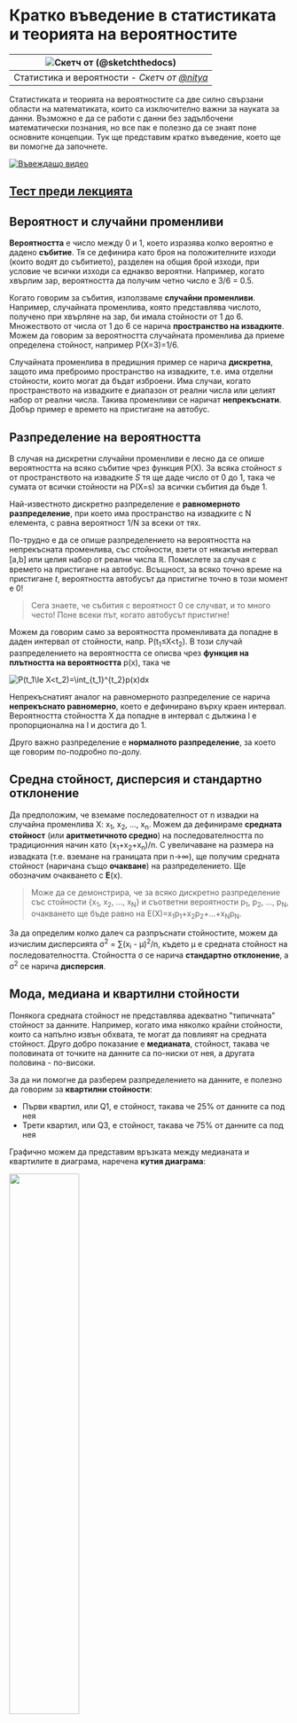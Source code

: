 <!--
CO_OP_TRANSLATOR_METADATA:
{
  "original_hash": "b706a07cfa87ba091cbb91e0aa775600",
  "translation_date": "2025-08-26T15:40:30+00:00",
  "source_file": "1-Introduction/04-stats-and-probability/README.md",
  "language_code": "bg"
}
-->
# Кратко въведение в статистиката и теорията на вероятностите

|![ Скетч от [(@sketchthedocs)](https://sketchthedocs.dev) ](../../sketchnotes/04-Statistics-Probability.png)|
|:---:|
| Статистика и вероятности - _Скетч от [@nitya](https://twitter.com/nitya)_ |

Статистиката и теорията на вероятностите са две силно свързани области на математиката, които са изключително важни за науката за данни. Възможно е да се работи с данни без задълбочени математически познания, но все пак е полезно да се знаят поне основните концепции. Тук ще представим кратко въведение, което ще ви помогне да започнете.

[![Въвеждащо видео](../../../../translated_images/video-prob-and-stats.e4282e5efa2f2543400843ed98b1057065c9600cebfc8a728e8931b5702b2ae4.bg.png)](https://youtu.be/Z5Zy85g4Yjw)

## [Тест преди лекцията](https://purple-hill-04aebfb03.1.azurestaticapps.net/quiz/6)

## Вероятност и случайни променливи

**Вероятността** е число между 0 и 1, което изразява колко вероятно е дадено **събитие**. Тя се дефинира като броя на положителните изходи (които водят до събитието), разделен на общия брой изходи, при условие че всички изходи са еднакво вероятни. Например, когато хвърлим зар, вероятността да получим четно число е 3/6 = 0.5.

Когато говорим за събития, използваме **случайни променливи**. Например, случайната променлива, която представлява числото, получено при хвърляне на зар, би имала стойности от 1 до 6. Множеството от числа от 1 до 6 се нарича **пространство на извадките**. Можем да говорим за вероятността случайната променлива да приеме определена стойност, например P(X=3)=1/6.

Случайната променлива в предишния пример се нарича **дискретна**, защото има преброимо пространство на извадките, т.е. има отделни стойности, които могат да бъдат изброени. Има случаи, когато пространството на извадките е диапазон от реални числа или целият набор от реални числа. Такива променливи се наричат **непрекъснати**. Добър пример е времето на пристигане на автобус.

## Разпределение на вероятността

В случая на дискретни случайни променливи е лесно да се опише вероятността на всяко събитие чрез функция P(X). За всяка стойност *s* от пространството на извадките *S* тя ще даде число от 0 до 1, така че сумата от всички стойности на P(X=s) за всички събития да бъде 1.

Най-известното дискретно разпределение е **равномерното разпределение**, при което има пространство на извадките с N елемента, с равна вероятност 1/N за всеки от тях.

По-трудно е да се опише разпределението на вероятността на непрекъсната променлива, със стойности, взети от някакъв интервал [a,b] или целия набор от реални числа ℝ. Помислете за случая с времето на пристигане на автобус. Всъщност, за всяко точно време на пристигане *t*, вероятността автобусът да пристигне точно в този момент е 0!

> Сега знаете, че събития с вероятност 0 се случват, и то много често! Поне всеки път, когато автобусът пристигне!

Можем да говорим само за вероятността променливата да попадне в даден интервал от стойности, напр. P(t<sub>1</sub>≤X<t<sub>2</sub>). В този случай разпределението на вероятността се описва чрез **функция на плътността на вероятността** p(x), така че

![P(t_1\le X<t_2)=\int_{t_1}^{t_2}p(x)dx](../../../../translated_images/probability-density.a8aad29f17a14afb519b407c7b6edeb9f3f9aa5f69c9e6d9445f604e5f8a2bf7.bg.png)
  
Непрекъснатият аналог на равномерното разпределение се нарича **непрекъснато равномерно**, което е дефинирано върху краен интервал. Вероятността стойността X да попадне в интервал с дължина l е пропорционална на l и достига до 1.

Друго важно разпределение е **нормалното разпределение**, за което ще говорим по-подробно по-долу.

## Средна стойност, дисперсия и стандартно отклонение

Да предположим, че вземаме последователност от n извадки на случайна променлива X: x<sub>1</sub>, x<sub>2</sub>, ..., x<sub>n</sub>. Можем да дефинираме **средната стойност** (или **аритметичното средно**) на последователността по традиционния начин като (x<sub>1</sub>+x<sub>2</sub>+x<sub>n</sub>)/n. С увеличаване на размера на извадката (т.е. вземане на границата при n→∞), ще получим средната стойност (наричана също **очакване**) на разпределението. Ще обозначим очакването с **E**(x).

> Може да се демонстрира, че за всяко дискретно разпределение със стойности {x<sub>1</sub>, x<sub>2</sub>, ..., x<sub>N</sub>} и съответни вероятности p<sub>1</sub>, p<sub>2</sub>, ..., p<sub>N</sub>, очакването ще бъде равно на E(X)=x<sub>1</sub>p<sub>1</sub>+x<sub>2</sub>p<sub>2</sub>+...+x<sub>N</sub>p<sub>N</sub>.

За да определим колко далеч са разпръснати стойностите, можем да изчислим дисперсията σ<sup>2</sup> = ∑(x<sub>i</sub> - μ)<sup>2</sup>/n, където μ е средната стойност на последователността. Стойността σ се нарича **стандартно отклонение**, а σ<sup>2</sup> се нарича **дисперсия**.

## Мода, медиана и квартилни стойности

Понякога средната стойност не представлява адекватно "типичната" стойност за данните. Например, когато има няколко крайни стойности, които са напълно извън обхвата, те могат да повлияят на средната стойност. Друго добро показание е **медианата**, стойност, такава че половината от точките на данните са по-ниски от нея, а другата половина - по-високи.

За да ни помогне да разберем разпределението на данните, е полезно да говорим за **квартилни стойности**:

* Първи квартил, или Q1, е стойност, такава че 25% от данните са под нея
* Трети квартил, или Q3, е стойност, такава че 75% от данните са под нея

Графично можем да представим връзката между медианата и квартилите в диаграма, наречена **кутия диаграма**:

<img src="images/boxplot_explanation.png" width="50%"/>

Тук също изчисляваме **междуквартилен обхват** IQR=Q3-Q1 и така наречените **отклонения** - стойности, които лежат извън границите [Q1-1.5*IQR,Q3+1.5*IQR].

За крайно разпределение, което съдържа малък брой възможни стойности, добра "типична" стойност е тази, която се появява най-често, наречена **мода**. Тя често се прилага към категорийни данни, като цветове. Например, ако имаме две групи хора - едни, които силно предпочитат червено, и други, които предпочитат синьо. Ако кодираме цветовете с числа, средната стойност за предпочитан цвят би била някъде в оранжево-зеления спектър, което не показва действителното предпочитание на нито една от групите. Въпреки това, модата би била или един от цветовете, или и двата, ако броят на хората, гласуващи за тях, е равен (в този случай наричаме извадката **мултимодална**).

## Данни от реалния свят

Когато анализираме данни от реалния свят, те често не са случайни променливи в смисъл, че не провеждаме експерименти с неизвестен резултат. Например, разгледайте екип от бейзболни играчи и техните телесни данни, като височина, тегло и възраст. Тези числа не са точно случайни, но все пак можем да приложим същите математически концепции. Например, последователност от теглата на хората може да се счита за последователност от стойности, взети от някаква случайна променлива. Ето последователността от теглата на действителни бейзболни играчи от [Major League Baseball](http://mlb.mlb.com/index.jsp), взета от [този набор от данни](http://wiki.stat.ucla.edu/socr/index.php/SOCR_Data_MLB_HeightsWeights) (за ваше удобство са показани само първите 20 стойности):

```
[180.0, 215.0, 210.0, 210.0, 188.0, 176.0, 209.0, 200.0, 231.0, 180.0, 188.0, 180.0, 185.0, 160.0, 180.0, 185.0, 197.0, 189.0, 185.0, 219.0]
```

> **Note**: За да видите пример за работа с този набор от данни, разгледайте [съпътстващия тетрадка](notebook.ipynb). Има и редица предизвикателства в този урок, които можете да завършите, като добавите малко код към тази тетрадка. Ако не сте сигурни как да работите с данни, не се притеснявайте - ще се върнем към работата с данни с Python на по-късен етап. Ако не знаете как да изпълнявате код в Jupyter Notebook, разгледайте [тази статия](https://soshnikov.com/education/how-to-execute-notebooks-from-github/).

Ето кутия диаграма, показваща средна стойност, медиана и квартилни стойности за нашите данни:

![Кутия диаграма за тегло](../../../../translated_images/weight-boxplot.1dbab1c03af26f8a008fff4e17680082c8ab147d6df646cbac440bbf8f5b9c42.bg.png)

Тъй като нашите данни съдържат информация за различни **ролите** на играчите, можем също да направим кутия диаграма по роли - това ще ни позволи да получим представа как стойностите на параметрите се различават между ролите. Този път ще разгледаме височината:

![Кутия диаграма по роли](../../../../translated_images/boxplot_byrole.036b27a1c3f52d42f66fba2324ec5cde0a1bca6a01a619eeb0ce7cd054b2527b.bg.png)

Тази диаграма предполага, че средно височината на първите бейзмени е по-голяма от височината на вторите бейзмени. По-късно в този урок ще научим как можем да тестваме тази хипотеза по-формално и как да демонстрираме, че нашите данни са статистически значими, за да покажем това.

> Когато работим с данни от реалния свят, приемаме, че всички точки от данни са извадки, взети от някакво разпределение на вероятността. Това предположение ни позволява да прилагаме техники за машинно обучение и да изграждаме работещи предсказателни модели.

За да видим какво е разпределението на нашите данни, можем да начертаем графика, наречена **хистограма**. Оста X ще съдържа броя на различните интервали за тегло (т.нар. **коши**), а вертикалната ос ще показва броя на случаите, когато нашата случайна променлива попада в даден интервал.

![Хистограма на данни от реалния свят](../../../../translated_images/weight-histogram.bfd00caf7fc30b145b21e862dba7def41c75635d5280de25d840dd7f0b00545e.bg.png)

От тази хистограма можете да видите, че всички стойности са съсредоточени около определено средно тегло, и колкото по-далеч от това тегло отиваме, толкова по-малко тегла с тази стойност се срещат. Т.е., много малко вероятно е теглото на бейзболен играч да бъде много различно от средното тегло. Дисперсията на теглата показва степента, до която теглата вероятно се различават от средното.

> Ако вземем теглата на други хора, които не са от бейзболната лига, разпределението вероятно ще бъде различно. Въпреки това, формата на разпределението ще бъде същата, но средната стойност и дисперсията ще се променят. Така че, ако обучим нашия модел върху бейзболни играчи, той вероятно ще даде грешни резултати, когато се приложи към студенти от университет, защото основното разпределение е различно.

## Нормално разпределение

Разпределението на теглата, което видяхме по-горе, е много типично, и много измервания от реалния свят следват същия тип разпределение, но с различна средна стойност и дисперсия. Това разпределение се нарича **нормално разпределение**, и то играе много важна роля в статистиката.

Използването на нормално разпределение е правилният начин за генериране на случайни тегла на потенциални бейзболни играчи. След като знаем средното тегло `mean` и стандартното отклонение `std`, можем да генерираме 1000 извадки за тегло по следния начин:
```python
samples = np.random.normal(mean,std,1000)
``` 

Ако начертаем хистограмата на генерираните извадки, ще видим картина, много подобна на показаната по-горе. И ако увеличим броя на извадките и броя на кошите, можем да генерираме картина на нормално разпределение, която е по-близка до идеалната:

![Нормално разпределение със средна стойност=0 и стандартно отклонение=1](../../../../translated_images/normal-histogram.dfae0d67c202137d552d0015fb87581eca263925e512404f3c12d8885315432e.bg.png)

*Нормално разпределение със средна стойност=0 и стандартно отклонение=1*

## Интервали на доверие

Когато говорим за теглата на бейзболни играчи, приемаме, че има определена **случайна променлива W**, която съответства на идеалното разпределение на вероятността за теглата на всички бейзболни играчи (т.нар. **популация**). Нашата последователност от тегла съответства на подмножество от всички бейзболни играчи, което наричаме **извадка**. Интересен въпрос е, можем ли да знаем параметрите на разпределението на W, т.е. средната стойност и дисперсията на популацията?

Най-лесният отговор би бил да изчислим средната стойност и дисперсията на нашата извадка. Въпреки това, може да се случи така, че нашата случайна извадка да не представлява точно цялата популация. Затова има смисъл да говорим за **интервал на доверие**.
> **Интервал на доверие** е оценката на истинската средна стойност на популацията, базирана на нашата извадка, която е точна с определена вероятност (или **ниво на доверие**).
Представете си, че имаме извадка X<sub>1</sub>, ..., X<sub>n</sub> от нашето разпределение. Всеки път, когато теглим извадка от разпределението, ще получим различна средна стойност μ. Следователно, μ може да се разглежда като случайна променлива. **Доверителен интервал** с доверие p е двойка стойности (L<sub>p</sub>,R<sub>p</sub>), така че **P**(L<sub>p</sub>≤μ≤R<sub>p</sub>) = p, т.е. вероятността измерената средна стойност да попадне в интервала е равна на p.

Детайлното обяснение как се изчисляват тези доверителни интервали излиза извън рамките на нашето кратко въведение. Повече информация може да се намери [в Уикипедия](https://en.wikipedia.org/wiki/Confidence_interval). Накратко, дефинираме разпределението на изчислената средна стойност на извадката спрямо истинската средна стойност на популацията, което се нарича **разпределение на Стюдънт**.

> **Интересен факт**: Разпределението на Стюдънт е наречено така в чест на математика Уилям Сийли Госет, който публикувал своята работа под псевдонима "Стюдънт". Той работел в пивоварната Гинес и, според една от версиите, работодателят му не искал широката публика да знае, че използват статистически тестове за определяне на качеството на суровините.

Ако искаме да оценим средната стойност μ на нашата популация с доверие p, трябва да вземем *(1-p)/2-ти персентил* от разпределението на Стюдънт A, което може да бъде взето от таблици или изчислено с помощта на вградени функции в статистически софтуер (например Python, R и др.). Тогава интервалът за μ ще бъде даден от X±A*D/√n, където X е получената средна стойност на извадката, а D е стандартното отклонение.

> **Забележка**: Пропускаме и обсъждането на важната концепция за [степени на свобода](https://en.wikipedia.org/wiki/Degrees_of_freedom_(statistics)), която е важна във връзка с разпределението на Стюдънт. Можете да се обърнете към по-подробни книги по статистика, за да разберете тази концепция по-добре.

Пример за изчисляване на доверителен интервал за тегло и височина е даден в [придружаващите тетрадки](notebook.ipynb).

| p    | Средно тегло |
|------|--------------|
| 0.85 | 201.73±0.94  |
| 0.90 | 201.73±1.08  |
| 0.95 | 201.73±1.28  |

Забележете, че колкото по-висока е вероятността за доверие, толкова по-широк е доверителният интервал.

## Тестване на хипотези

В нашия набор от данни за бейзболни играчи има различни роли на играчите, които могат да бъдат обобщени по следния начин (вижте [придружаващата тетрадка](notebook.ipynb), за да видите как може да се изчисли тази таблица):

| Роля               | Височина   | Тегло      | Брой  |
|--------------------|------------|------------|-------|
| Catcher            | 72.723684  | 204.328947 | 76    |
| Designated_Hitter  | 74.222222  | 220.888889 | 18    |
| First_Baseman      | 74.000000  | 213.109091 | 55    |
| Outfielder         | 73.010309  | 199.113402 | 194   |
| Relief_Pitcher     | 74.374603  | 203.517460 | 315   |
| Second_Baseman     | 71.362069  | 184.344828 | 58    |
| Shortstop          | 71.903846  | 182.923077 | 52    |
| Starting_Pitcher   | 74.719457  | 205.163636 | 221   |
| Third_Baseman      | 73.044444  | 200.955556 | 45    |

Можем да забележим, че средната височина на първите базови играчи е по-голяма от тази на вторите базови играчи. Следователно, може да се изкушим да заключим, че **първите базови играчи са по-високи от вторите базови играчи**.

> Това твърдение се нарича **хипотеза**, защото не знаем дали фактът е действително верен или не.

Въпреки това, не винаги е очевидно дали можем да направим това заключение. От горната дискусия знаем, че всяка средна стойност има свързан доверителен интервал и следователно тази разлика може да бъде просто статистическа грешка. Нуждаем се от по-формален начин за тестване на нашата хипотеза.

Нека изчислим доверителните интервали поотделно за височините на първите и вторите базови играчи:

| Доверие | Първи базови играчи | Втори базови играчи |
|---------|----------------------|---------------------|
| 0.85    | 73.62..74.38        | 71.04..71.69        |
| 0.90    | 73.56..74.44        | 70.99..71.73        |
| 0.95    | 73.47..74.53        | 70.92..71.81        |

Виждаме, че при нито едно доверие интервалите не се припокриват. Това доказва нашата хипотеза, че първите базови играчи са по-високи от вторите базови играчи.

По-формално, проблемът, който решаваме, е да проверим дали **две вероятностни разпределения са еднакви**, или поне имат еднакви параметри. В зависимост от разпределението, трябва да използваме различни тестове за това. Ако знаем, че нашите разпределения са нормални, можем да приложим **[t-тест на Стюдънт](https://en.wikipedia.org/wiki/Student%27s_t-test)**.

В t-теста на Стюдънт изчисляваме така наречената **t-стойност**, която показва разликата между средните стойности, като взема предвид вариацията. Демонстрирано е, че t-стойността следва **разпределението на Стюдънт**, което ни позволява да получим прагова стойност за дадено ниво на доверие **p** (това може да бъде изчислено или намерено в числови таблици). След това сравняваме t-стойността с този праг, за да одобрим или отхвърлим хипотезата.

В Python можем да използваме пакета **SciPy**, който включва функцията `ttest_ind` (в допълнение към много други полезни статистически функции!). Тя изчислява t-стойността за нас и също така извършва обратното търсене на p-стойността, така че можем просто да погледнем доверието, за да направим заключение.

Например, нашето сравнение между височините на първите и вторите базови играчи ни дава следните резултати: 
```python
from scipy.stats import ttest_ind

tval, pval = ttest_ind(df.loc[df['Role']=='First_Baseman',['Height']], df.loc[df['Role']=='Designated_Hitter',['Height']],equal_var=False)
print(f"T-value = {tval[0]:.2f}\nP-value: {pval[0]}")
```
```
T-value = 7.65
P-value: 9.137321189738925e-12
```
В нашия случай p-стойността е много ниска, което означава, че има силни доказателства в подкрепа на това, че първите базови играчи са по-високи.

Съществуват и други видове хипотези, които може да искаме да тестваме, например:
* Да докажем, че дадена извадка следва определено разпределение. В нашия случай сме предположили, че височините са нормално разпределени, но това изисква формална статистическа проверка.
* Да докажем, че средната стойност на извадка съответства на предварително зададена стойност.
* Да сравним средните стойности на няколко извадки (например каква е разликата в нивата на щастие между различни възрастови групи).

## Закон за големите числа и централна гранична теорема

Една от причините, поради които нормалното разпределение е толкова важно, е така наречената **централна гранична теорема**. Да предположим, че имаме голяма извадка от независими N стойности X<sub>1</sub>, ..., X<sub>N</sub>, взети от произволно разпределение със средна стойност μ и вариация σ<sup>2</sup>. Тогава, за достатъчно голямо N (с други думи, когато N→∞), средната стойност Σ<sub>i</sub>X<sub>i</sub> ще бъде нормално разпределена със средна стойност μ и вариация σ<sup>2</sup>/N.

> Друг начин за интерпретиране на централната гранична теорема е да се каже, че независимо от разпределението, когато изчислявате средната стойност на сума от произволни стойности на случайни променливи, получавате нормално разпределение.

От централната гранична теорема също следва, че когато N→∞, вероятността средната стойност на извадката да бъде равна на μ става 1. Това е известно като **закон за големите числа**.

## Ковариация и корелация

Една от задачите на науката за данни е да открива връзки между данни. Казваме, че две последователности **корелират**, когато показват подобно поведение по едно и също време, т.е. или се увеличават/намаляват едновременно, или едната се увеличава, когато другата намалява, и обратно. С други думи, изглежда, че има някаква връзка между двете последователности.

> Корелацията не означава непременно причинно-следствена връзка между две последователности; понякога и двете променливи могат да зависят от някаква външна причина, или може да е чиста случайност, че двете последователности корелират. Въпреки това, силната математическа корелация е добър индикатор, че двете променливи са по някакъв начин свързани.

Математически, основната концепция, която показва връзката между две случайни променливи, е **ковариацията**, която се изчислява така: Cov(X,Y) = **E**\[(X-**E**(X))(Y-**E**(Y))\]. Изчисляваме отклонението на двете променливи от техните средни стойности и след това произведението на тези отклонения. Ако и двете променливи се отклоняват заедно, произведението винаги ще бъде положителна стойност, която ще се сумира до положителна ковариация. Ако и двете променливи се отклоняват несинхронно (т.е. едната пада под средното, когато другата се издига над средното), винаги ще получаваме отрицателни числа, които ще се сумират до отрицателна ковариация. Ако отклоненията не са зависими, те ще се сумират до приблизително нула.

Абсолютната стойност на ковариацията не ни казва много за това колко голяма е корелацията, защото зависи от мащаба на действителните стойности. За да я нормализираме, можем да разделим ковариацията на стандартното отклонение на двете променливи, за да получим **корелация**. Добрата новина е, че корелацията винаги е в диапазона [-1,1], където 1 показва силна положителна корелация между стойностите, -1 - силна отрицателна корелация, а 0 - липса на корелация (променливите са независими).

**Пример**: Можем да изчислим корелацията между теглото и височината на бейзболни играчи от споменатия по-горе набор от данни:
```python
print(np.corrcoef(weights,heights))
```
В резултат получаваме **матрица на корелация**, подобна на тази:
```
array([[1.        , 0.52959196],
       [0.52959196, 1.        ]])
```

> Матрицата на корелация C може да бъде изчислена за всякакъв брой входни последователности S<sub>1</sub>, ..., S<sub>n</sub>. Стойността на C<sub>ij</sub> е корелацията между S<sub>i</sub> и S<sub>j</sub>, а диагоналните елементи винаги са 1 (което е и самокорелация на S<sub>i</sub>).

В нашия случай стойността 0.53 показва, че има известна корелация между теглото и височината на човек. Можем също така да направим разсейващ график на една стойност спрямо другата, за да видим връзката визуално:

![Връзка между тегло и височина](../../../../translated_images/weight-height-relationship.3f06bde4ca2aba9974182c4ef037ed602acd0fbbbbe2ca91cefd838a9e66bcf9.bg.png)

> Повече примери за корелация и ковариация могат да бъдат намерени в [придружаващата тетрадка](notebook.ipynb).

## Заключение

В този раздел научихме:

* основни статистически свойства на данните, като средна стойност, вариация, мода и квартил
* различни разпределения на случайни променливи, включително нормално разпределение
* как да намерим корелация между различни свойства
* как да използваме математически и статистически методи, за да докажем хипотези
* как да изчислим доверителни интервали за случайна променлива, базирайки се на извадка от данни

Въпреки че това определено не е изчерпателен списък на темите в областта на вероятностите и статистиката, той би трябвало да е достатъчен, за да ви даде добър старт в този курс.

## 🚀 Предизвикателство

Използвайте примерния код в тетрадката, за да тествате следните хипотези:
1. Първите базови играчи са по-възрастни от вторите базови играчи.
2. Първите базови играчи са по-високи от третите базови играчи.
3. Шортстопите са по-високи от вторите базови играчи.

## [Тест след лекцията](https://purple-hill-04aebfb03.1.azurestaticapps.net/quiz/7)

## Преглед и самостоятелно обучение

Вероятностите и статистиката са толкова обширна тема, че заслужават свой собствен курс. Ако искате да задълбаете в теорията, може да продължите с четенето на някои от следните книги:

1. [Карлос Фернандес-Гранда](https://cims.nyu.edu/~cfgranda/) от Нюйоркския университет има страхотни лекционни бележки [Вероятности и статистика за наука за данни](https://cims.nyu.edu/~cfgranda/pages/stuff/probability_stats_for_DS.pdf) (достъпни онлайн).
2. [Питър и Андрю Брус. Практическа статистика за специалисти по данни.](https://www.oreilly.com/library/view/practical-statistics-for/9781491952955/) [[примерен код на R](https://github.com/andrewgbruce/statistics-for-data-scientists)].
3. [Джеймс Д. Милър. Статистика за наука за данни](https://www.packtpub.com/product/statistics-for-data-science/9781788290678) [[примерен код на R](https://github.com/PacktPublishing/Statistics-for-Data-Science)].

## Задача

[Малко изследване за диабет](assignment.md)

## Благодарности

Този урок е създаден с ♥️ от [Дмитрий Сошников](http://soshnikov.com)

---

**Отказ от отговорност**:  
Този документ е преведен с помощта на AI услуга за превод [Co-op Translator](https://github.com/Azure/co-op-translator). Въпреки че се стремим към точност, моля, имайте предвид, че автоматичните преводи може да съдържат грешки или неточности. Оригиналният документ на неговия изходен език трябва да се счита за авторитетен източник. За критична информация се препоръчва професионален превод от човек. Ние не носим отговорност за каквито и да е недоразумения или погрешни интерпретации, произтичащи от използването на този превод.